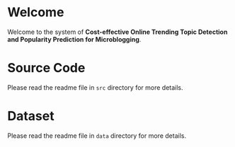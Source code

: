 # Welcome

Welcome to the system of **Cost-effective Online Trending Topic Detection and Popularity Prediction for Microblogging**.

# Source Code
Please read the readme file in `src` directory for more details.

# Dataset
Please read the readme file in `data` directory for more details.
